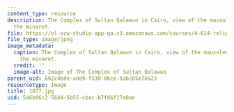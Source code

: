 ```yaml
---
content_type: resource
description: The Complex of Sultan Qalawun in Cairo, view of the mausoleum dome and
  the minaret.
file: https://ol-ocw-studio-app-qa.s3.amazonaws.com/courses/4-614-religious-architecture-and-islamic-cultures-fall-2002/546b86c256d45b55cbacb7fd6f17a8ae_1077.jpg
file_type: image/jpeg
image_metadata:
  caption: The Complex of Sultan Qalawun in Cairo, view of the mausoleum dome and
    the minaret.
  credit: ''
  image-alt: Image of The Complex of Sultan Qalawun
parent_uid: 692c4bde-ade9-f330-0bce-5abcb5e76923
resourcetype: Image
title: 1077.jpg
uid: 546b86c2-56d4-5b55-cbac-b7fd6f17a8ae
---
```

